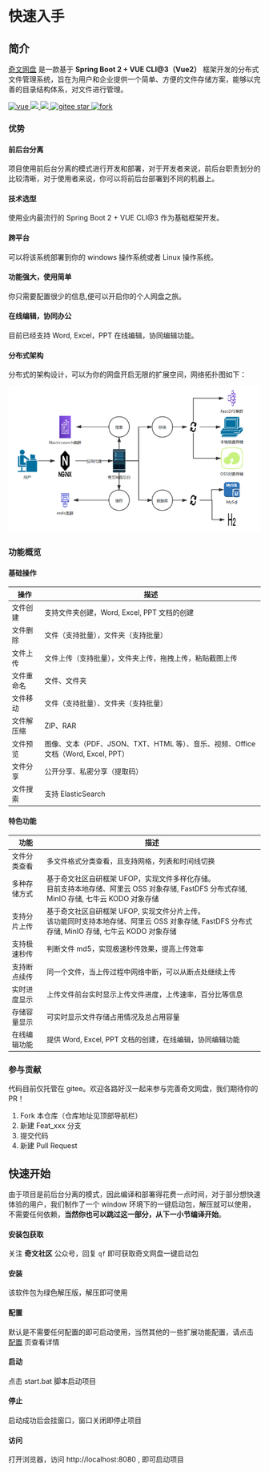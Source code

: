 # 快速入手

## 简介

[奇文网盘](https://pan.qiwenshare.com/) 是一款基于 **Spring Boot 2 + VUE CLI@3（Vue2）** 框架开发的分布式文件管理系统，旨在为用户和企业提供一个简单、方便的文件存储方案，能够以完善的目录结构体系，对文件进行管理。

<p>
  <a target="_blank" href="https://github.com/vuejs/vue" rel="noopener noreferrer">
    <img src="https://img.shields.io/badge/vue-2.6.10-brightgreen.svg" alt="vue">
  </a>
	<a target="_blank" href="https://baike.baidu.com/item/MIT%E8%AE%B8%E5%8F%AF%E8%AF%81/6671281?fr=aladdin">
    <img src="https://img.shields.io/:license-MIT-blue.svg" />
	</a>
	<a target="_blank" href="https://www.oracle.com/technetwork/java/javase/downloads/index.html">
		<img src="https://img.shields.io/badge/JDK-8+-green.svg" />
	</a>
	<a target="_blank" href="https://gitee.com/mingSoft/MCMS/stargazers">
		<img src="https://gitee.com/qiwen-cloud/qiwen-file/badge/star.svg?theme=dark" alt='gitee star' style="height: 20px;"/>
	</a>
	<a href='https://gitee.com/qiwen-cloud/qiwen-file/members'>
		<img src='https://gitee.com/qiwen-cloud/qiwen-file/badge/fork.svg?theme=dark' alt='fork' style="height: 20px;"></img>
	</a>
</p>

### 优势

#### 前后台分离

项目使用前后台分离的模式进行开发和部署，对于开发者来说，前后台职责划分的比较清晰，对于使用者来说，你可以将前后台部署到不同的机器上。

#### 技术选型

使用业内最流行的 Spring Boot 2 + VUE CLI@3 作为基础框架开发。

#### 跨平台

可以将该系统部署到你的 windows 操作系统或者 Linux 操作系统。

#### 功能强大，使用简单

你只需要配置很少的信息,便可以开启你的个人网盘之旅。

#### 在线编辑，协同办公

目前已经支持 Word, Excel，PPT 在线编辑，协同编辑功能。

#### 分布式架构

分布式的架构设计，可以为你的网盘开启无限的扩展空间，网络拓扑图如下：

![网络拓扑图](./img/web-expand.png '屏幕截图.png')

### 功能概览

#### 基础操作

| 操作       | 描述                                                                               |
| ---------- | ---------------------------------------------------------------------------------- |
| 文件创建   | 支持文件夹创建，Word, Excel, PPT 文档的创建                                        |
| 文件删除   | 文件（支持批量），文件夹（支持批量）                                               |
| 文件上传   | 文件上传（支持批量），文件夹上传，拖拽上传，粘贴截图上传                           |
| 文件重命名 | 文件、文件夹                                                                       |
| 文件移动   | 文件（支持批量）、文件夹（支持批量）                                               |
| 文件解压缩 | ZIP、RAR                                                                           |
| 文件预览   | 图像、文本（PDF、JSON、TXT、HTML 等）、音乐、视频、Office 文档（Word, Excel, PPT） |
| 文件分享   | 公开分享、私密分享（提取码）                                                       |
| 文件搜索   | 支持 ElasticSearch                                                                 |

#### 特色功能

| 功能         | 描述                                                                                                              |
| ------------ | ----------------------------------------------------------------------------------------------------------------- |
| 文件分类查看 | 多文件格式分类查看，且支持网格，列表和时间线切换                                                                  |
| 多种存储方式 | 基于奇文社区自研框架 UFOP，实现文件多样化存储。<br/>目前支持本地存储、阿里云 OSS 对象存储, FastDFS 分布式存储, MinIO 存储, 七牛云 KODO 对象存储     |
| 支持分片上传 | 基于奇文社区自研框架 UFOP, 实现文件分片上传。<br/>该功能同时支持本地存储、阿里云 OSS 对象存储, FastDFS 分布式存储, MinIO 存储, 七牛云 KODO 对象存储 |
| 支持极速秒传 | 判断文件 md5，实现极速秒传效果，提高上传效率                                                                      |
| 支持断点续传 | 同一个文件，当上传过程中网络中断，可以从断点处继续上传 |
| 实时进度显示 | 上传文件前台实时显示上传文件进度，上传速率，百分比等信息                                                          |
| 存储容量显示 | 可实时显示文件存储占用情况及总占用容量                                                                            |
| 在线编辑功能 | 提供 Word, Excel, PPT 文档的创建，在线编辑，协同编辑功能                                                          |

### 参与贡献

代码目前仅托管在 gitee。欢迎各路好汉一起来参与完善奇文网盘，我们期待你的 PR！

1.  Fork 本仓库（仓库地址见顶部导航栏）
2.  新建 Feat_xxx 分支
3.  提交代码
4.  新建 Pull Request

## 快速开始

由于项目是前后台分离的模式，因此编译和部署得花费一点时间，对于部分想快速体验的用户，我们制作了一个 window 环境下的一键启动包，解压就可以使用，不需要任何依赖，**当然你也可以跳过这一部分，从下一小节编译开始**。

#### 安装包获取

关注 **奇文社区** 公众号，回复 `qf` 即可获取奇文网盘一键启动包

#### 安装

该软件包为绿色解压版，解压即可使用

#### 配置

默认是不需要任何配置的即可启动使用，当然其他的一些扩展功能配置，请点击 [配置](/config/backend.html) 页查看详情

#### 启动

点击 start.bat 脚本启动项目

#### 停止

启动成功后会挂窗口，窗口关闭即停止项目

#### 访问

打开浏览器，访问 http://localhost:8080 , 即可启动项目
